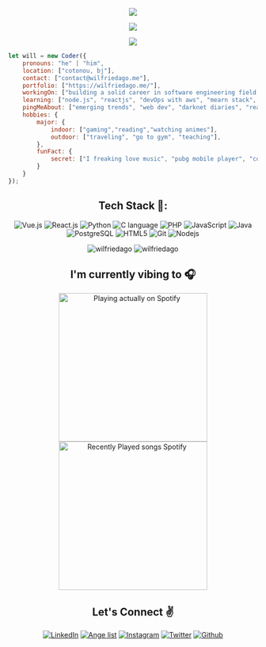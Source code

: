 <p align="center"><img src="https://github.com/wilfriedago/wilfriedago/blob/main/assets/separator.gif"/></p>
<p align="center">
 <img src="https://github.com/wilfriedago/wilfriedago/blob/main/assets/1.png" /> </p>
<p align="center"><img src="https://github.com/wilfriedago/wilfriedago/blob/main/assets/separator.gif"/></p>

```javascript
let will = new Coder({
    pronouns: "he" | "him",
    location: ["cotonou, bj"],
    contact: ["contact@wilfriedago.me"],
    portfolio: ["https://wilfriedago.me/"],
    workingOn: ["building a solid career in software engineering field here in my country..."],
    learning: ["node.js", "reactjs", "devOps with aws", "mearn stack", "three.js", "java", "web accesibility"],
    pingMeAbout: ["emerging trends", "web dev", "darknet diaries", "reactjs", "tech", "crypto","nft", "music"],
    hobbies: {
        major: {
            indoor: ["gaming","reading","watching animes"],
            outdoor: ["traveling", "go to gym", "teaching"],
        },
        funFact: {
            secret: ["I freaking love music", "pubg mobile player", "coffee addict"],
        }
    }
});
```
<h2 align="center">Tech Stack 🤖:</h2>
<p align="center">
   <img alt="Vue.js" src="https://img.shields.io/badge/-vue.js-ffb400?style=flat-square&logo=vue.js&logoColor=white" />
  <img alt="React.js" src="https://img.shields.io/badge/-React-ffb400?style=flat-square&logo=react&logoColor=white" />
  <img alt="Python" src="https://img.shields.io/badge/-Python-ffb400?style=flat-square&logo=python&logoColor=white" />
  <img alt="C language" src="https://img.shields.io/badge/-C-ffb400?style=flat-square&logo=c&logoColor=white" />
  <img alt="PHP" src="https://img.shields.io/badge/-PHP-ffb400?style=flat-square&logo=php&logoColor=white" />
  <img alt="JavaScript" src="https://img.shields.io/badge/-JavaScript(ES6+)-ffb400?style=flat-square&logo=javascript&logoColor=white" />
  <img alt="Java" src="https://img.shields.io/badge/-Java-ffb400?style=flat-square&logo=java&logoColor=white" />
  <img alt="PostgreSQL" src="https://img.shields.io/badge/-PostgreSQL-ffb400?style=flat-square&logo=postgresql&logoColor=white" />
  <img alt="HTML5" src="https://img.shields.io/badge/-HTML5-ffb400?style=flat-square&logo=html5&logoColor=white" />
  <img alt="Git" src="https://img.shields.io/badge/-Git-ffb400?style=flat-square&logo=git&logoColor=white" />
  <img alt="Nodejs" src="https://img.shields.io/badge/-Nodejs-ffb400?style=flat-square&logo=Node.js&logoColor=white" />
</p>

<p align="center" height='130px'> 
    <img src="https://github-readme-stats.vercel.app/api?username=wilfriedago&show_icons=true&hide_title=true&theme=radical&count_private=true" alt="wilfriedago"/> 
    <img src="https://github-readme-stats.vercel.app/api/top-langs/?username=wilfriedago&layout=compact&show_icons=true&bg_color=0,EFE4CA,F4DDA6,F6C03D&theme=graywhite&hide_title=true" alt="wilfriedago"/>
</p>
<h2 align="center">I'm currently vibing to 🎧</h2>
<p align="center">
<img src="https://spotify-github-profile.vercel.app/api/view?uid=313vfnqqtujewg7wopvoz4aplizy&cover_image=true&theme=default" alt="Playing actually on Spotify" height="300px"/>
<img src="https://spotify-recently-played-readme.vercel.app/api?user=313vfnqqtujewg7wopvoz4aplizy&cover_image=true&theme=default" alt="Recently Played songs Spotify" height="300px"/>
</p>
<h2 align="center">Let's Connect ✌</h2>
<p align="center">
 <a href="https://www.linkedin.com/in/wilfriedago" target="_blank"><img src="https://img.icons8.com/nolan/50/linkedin.png" alt="LinkedIn"/></a>
 <a href="https://angel.co/u/wilfriedago" target="_blank"><img src="https://img.icons8.com/nolan/50/angelist.png" alt="Ange list"/></a>
 <a href="https://www.instagram.com/wilfriedago_" target="_blank"><img src="https://img.icons8.com/nolan/50/instagram-new.png" alt="Instagram"/></a>
 <a href="https://twitter.com/wilfriedago_" target="_blank"><img src="https://img.icons8.com/nolan/50/twitter.png" alt="Twitter"/></a>
 <a href="https://github.com/wilfriedago" target="_blank"><img src="https://img.icons8.com/nolan/50/github.png" alt="Github"/></a>
</p>
